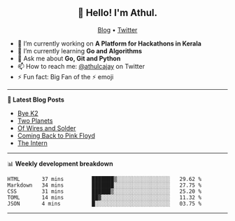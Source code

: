 <h2 align="center">👋 Hello! I'm Athul.</h2>
<p align="center">
  <a href="https://blog.athulcyriac.in">Blog</a> •
  <a href="https://twitter.com/athulcajay">Twitter</a>
</p>


- 🔭 I’m currently working on **A Platform for Hackathons in Kerala**
- 🌱 I’m currently learning **Go and Algorithms**
- 💬 Ask me about **Go, Git and Python**
- 📫 How to reach me: [@athulcajay](https://twitter.com/athulcajay) on Twitter
- ⚡ Fun fact: Big Fan of the :zap: emoji

-------

**📝 Latest Blog Posts**

<!-- BLOG-POST-LIST:START -->
- [Bye K2](https://blog.athulcyriac.in/blog/bye-k2/)
- [Two Planets](https://blog.athulcyriac.in/blog/two-planets/)
- [Of Wires and Solder](https://blog.athulcyriac.in/blog/macropad/)
- [Coming Back to Pink Floyd](https://blog.athulcyriac.in/blog/pink-floyd/)
- [The Intern](https://blog.athulcyriac.in/blog/frappe-internship/)
<!-- BLOG-POST-LIST:END -->

-------

📊 **Weekly development breakdown**
<!--START_SECTION:waka-->
```text
HTML       37 mins         ███████▒░░░░░░░░░░░░░░░░░   29.62 % 
Markdown   34 mins         ███████░░░░░░░░░░░░░░░░░░   27.75 % 
CSS        31 mins         ██████▒░░░░░░░░░░░░░░░░░░   25.20 % 
TOML       14 mins         ██▓░░░░░░░░░░░░░░░░░░░░░░   11.32 % 
JSON       4 mins          █░░░░░░░░░░░░░░░░░░░░░░░░   03.75 % 
```
<!--END_SECTION:waka-->

-------
